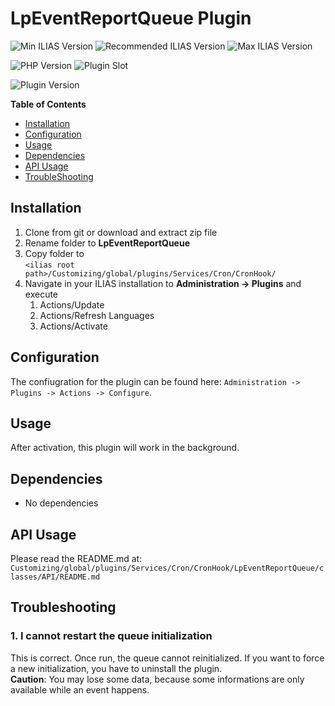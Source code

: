 # LpEventReportQueue Plugin

![Min ILIAS Version](https://img.shields.io/badge/Min_ILIAS-5.3.x-orange)
![Recommended ILIAS Version](https://img.shields.io/badge/Recommended_ILIAS-5.4.x-yellowgreen)
![Max ILIAS Version](https://img.shields.io/badge/Max_ILIAS-5.4.x-orange)

![PHP Version](https://img.shields.io/badge/PHP-%3E%3D7.0-blue)
![Plugin Slot](https://img.shields.io/badge/Slot-CronHook-blue)

![Plugin Version](https://img.shields.io/badge/plugin_version-1.4.0-blue)


**Table of Contents**

* [Installation](#installation)
* [Configuration](#configuration)
* [Usage](#usage)
* [Dependencies](#dependencies)
* [API Usage](#api-usage)
* [TroubleShooting](#troubleshooting)

## Installation

1. Clone from git or download and extract zip file
2. Rename folder to <b>LpEventReportQueue</b>
3. Copy folder to <br/>```<ilias root path>/Customizing/global/plugins/Services/Cron/CronHook/```
4. Navigate in your ILIAS installation to <b>Administration -> Plugins</b> and execute
   1. Actions/Update
   2. Actions/Refresh Languages
   3. Actions/Activate

## Configuration

The confiugration for the plugin can be found here: ```Administration -> Plugins -> Actions -> Configure```.

## Usage

After activation, this plugin will work in the background.

## Dependencies

- No dependencies

## API Usage

Please read the README.md at:
```Customizing/global/plugins/Services/Cron/CronHook/LpEventReportQueue/classes/API/README.md```

## Troubleshooting

### 1. I cannot restart the queue initialization

This is correct. Once run, the queue cannot reinitialized. If you want to 
force a new initialization, you have to uninstall the plugin.<br/>
**Caution**: You may lose some data, because some informations are only 
available while an event happens.

